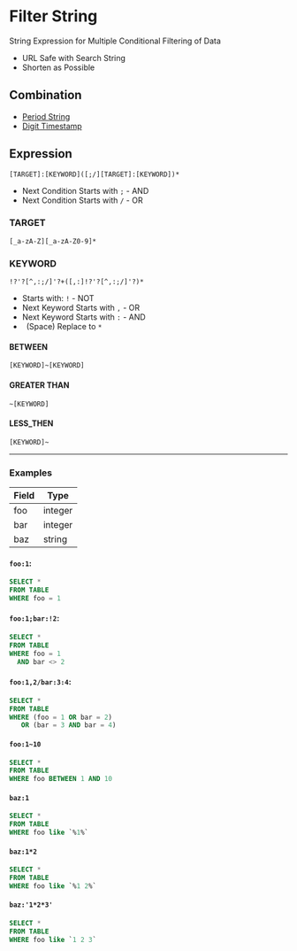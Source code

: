# Filter String

String Expression for Multiple Conditional Filtering of Data

* URL Safe with Search String
* Shorten as Possible

## Combination

* [Period String](period-string.md)
* [Digit Timestamp](timestamp-digit.md)

## Expression

```regexp
[TARGET]:[KEYWORD]([;/][TARGET]:[KEYWORD])*
```

* Next Condition Starts with `;` - AND
* Next Condition Starts with `/` - OR

### TARGET

```regexp
[_a-zA-Z][_a-zA-Z0-9]*
```

### KEYWORD

```regexp
!?'?[^,:;/]'?+([,:]!?'?[^,:;/]'?)*
```

* Starts with: `!` - NOT
* Next Keyword Starts with `,` - OR
* Next Keyword Starts with `:` - AND
* ` `(Space) Replace to `*`

#### BETWEEN

```regexp
[KEYWORD]~[KEYWORD]
```

#### GREATER THAN

```regexp
~[KEYWORD]
```

#### LESS_THEN

```regexp
[KEYWORD]~
```

---

### Examples

|Field|Type|
|---|---|
|foo|integer|
|bar|integer|
|baz|string|

#### `foo:1`:

```SQL
SELECT *
FROM TABLE
WHERE foo = 1  
```

#### `foo:1;bar:!2`:

```SQL
SELECT *
FROM TABLE
WHERE foo = 1
  AND bar <> 2
```

#### `foo:1,2/bar:3:4`:

```SQL
SELECT *
FROM TABLE
WHERE (foo = 1 OR bar = 2)
   OR (bar = 3 AND bar = 4)
```

#### `foo:1~10`

```SQL
SELECT *
FROM TABLE
WHERE foo BETWEEN 1 AND 10
```

#### `baz:1`

```SQL
SELECT *
FROM TABLE
WHERE foo like `%1%`
```

#### `baz:1*2`

```SQL
SELECT *
FROM TABLE
WHERE foo like `%1 2%`
```

#### `baz:'1*2*3'`

```SQL
SELECT *
FROM TABLE
WHERE foo like `1 2 3`
```
